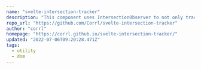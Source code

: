 ```yaml
---
name: "svelte-intersection-tracker"
description: "This component uses IntersectionObserver to not only track if elements are intersecting but also monitors and compares the percentage they are visible. The elements with highest visiblity get flagged current."
repo_url: "https://github.com/Corrl/svelte-intersection-tracker"
author: "corrl"
homepage: "https://corrl.github.io/svelte-intersection-tracker/"
updated: "2022-07-06T09:20:28.471Z"
tags: 
  - utility
  - dom
---
```

